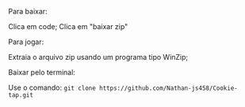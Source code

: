 Para baixar:

Clica em code;
Clica em "baixar zip"

Para jogar:

Extraia o arquivo zip usando um programa tipo WinZip;

Baixar pelo terminal:

Use o comando:
`git clone https://github.com/Nathan-js458/Cookie-tap.git`
